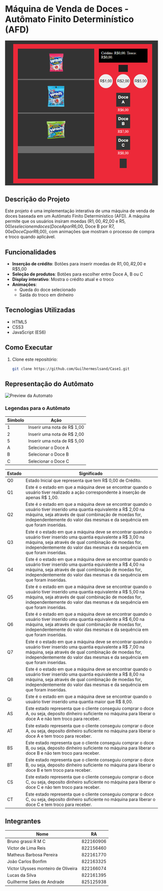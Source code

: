 # Máquina de Venda de Doces - Autômato Finito Determinístico (AFD)

![Preview da Máquina](readme/Case1.png) <!-- Adicione uma imagem de preview se disponível -->

## Descrição do Projeto

Este projeto é uma implementação interativa de uma máquina de venda de doces baseada em um Autômato Finito Determinístico (AFD). A máquina permite que os usuários insiram moedas (R$1,00, R$2,00 e R$5,00) e selecionem doces (Doce A por R$6,00, Doce B por R$7,00 e Doce C por R$8,00), com animações que mostram o processo de compra e troco quando aplicável.

## Funcionalidades

- **Inserção de crédito**: Botões para inserir moedas de R$1,00, R$2,00 e R$5,00
- **Seleção de produtos**: Botões para escolher entre Doce A, B ou C
- **Display interativo**: Mostra o crédito atual e o troco
- **Animações**:
  - Queda do doce selecionado
  - Saída do troco em dinheiro

## Tecnologias Utilizadas

- HTML5
- CSS3
- JavaScript (ES6)

## Como Executar

1. Clone este repositório:
   ```bash
   git clone https://github.com/Guilhermeslsand/Case1.git
   
## Representação do Autômato
![Preview da Automato](readme/Automato_Case_1.png)

### Legendas para o Autômato
| Símbolo | Ação                     |
|---------|--------------------------|
| 1       | Inserir uma nota de R$ 1,00 |
| 2       | Inserir uma nota de R$ 2,00 |
| 5       | Inserir uma nota de R$ 5,00 |
| A       | Selecionar o Doce A      |
| B       | Selecionar o Doce B      |
| C       | Selecionar o Doce C      |

| Estado | Significado  |
|---------|--------------------------|
|Q0|Estado Inicial que representa que tem R$ 0,00 de Crédito.|
|Q1|Este é o estado em que a máquina deve se encontrar quando o usuário tiver realizado a ação correspondente à inserção de apenas R$ 1,00.|
|Q2|Este é o estado em que a máquina deve se encontrar quando o usuário tiver inserido uma quantia equivalente a R$ 2,00 na máquina, seja através de qual combinação de moedas for, independentemente do valor das mesmas e da sequência em que foram inseridas.|
|Q3|Este é o estado em que a máquina deve se encontrar quando o usuário tiver inserido uma quantia equivalente a R$ 3,00 na máquina, seja através de qual combinação de moedas for, independentemente do valor das mesmas e da sequência em que foram inseridas.|
|Q4|Este é o estado em que a máquina deve se encontrar quando o usuário tiver inserido uma quantia equivalente a R$ 4,00 na máquina, seja através de qual combinação de moedas for, independentemente do valor das mesmas e da sequência em que foram inseridas.|
|Q5|Este é o estado em que a máquina deve se encontrar quando o usuário tiver inserido uma quantia equivalente a R$ 5,00 na máquina, seja através de qual combinação de moedas for, independentemente do valor das mesmas e da sequência em que foram inseridas.|
|Q6|Este é o estado em que a máquina deve se encontrar quando o usuário tiver inserido uma quantia equivalente a R$ 6,00 na máquina, seja através de qual combinação de moedas for, independentemente do valor das mesmas e da sequência em que foram inseridas.|
|Q7|Este é o estado em que a máquina deve se encontrar quando o usuário tiver inserido uma quantia equivalente a R$ 7,00 na máquina, seja através de qual combinação de moedas for, independentemente do valor das mesmas e da sequência em que foram inseridas.|
|Q8|Este é o estado em que a máquina deve se encontrar quando o usuário tiver inserido uma quantia equivalente a R$ 8,00 na máquina, seja através de qual combinação de moedas for, independentemente do valor das mesmas e da sequência em que foram inseridas.|
|Qi|Este é o estado em que a máquina deve se encontrar quando o usuário tiver inserido uma quantia maior que R$ 8,00.|
|AS|Este estado representa que o cliente conseguiu comprar o doce A, ou seja, deposito dinheiro suficiente no máquina para liberar o doce A e não tem troco para receber.|
|AT|Este estado representa que o cliente conseguiu comprar o doce A, ou seja, deposito dinheiro suficiente no máquina para liberar o doce A e tem troco para receber.|
|BS|Este estado representa que o cliente conseguiu comprar o doce B, ou seja, deposito dinheiro suficiente no máquina para liberar o doce B e não tem troco para receber.|
|BT|Este estado representa que o cliente conseguiu comprar o doce B, ou seja, deposito dinheiro suficiente no máquina para liberar o doce B e tem troco para receber.|
|CS|Este estado representa que o cliente conseguiu comprar o doce C, ou seja, deposito dinheiro suficiente no máquina para liberar o doce C e não tem troco para receber.|
|CT|Este estado representa que o cliente conseguiu comprar o doce C, ou seja, deposito dinheiro suficiente no máquina para liberar o doce C e tem troco para receber.|

## Integrantes
| Nome      |  RA  |
|---------|--------------------------|
| Bruno grassi R M C | 822160906 |
| Victor de Lima Reis | 822156460 |
| Matheus Barbosa Pereira | 822161770 |
| João Carlos Bonfim | 822163325 |
| Victor Ulysses monteiro de Oliveira | 822166074 |
| Lucas da Silva | 822161395 |
| Guilherme Sales de Andrade | 825125938 |

